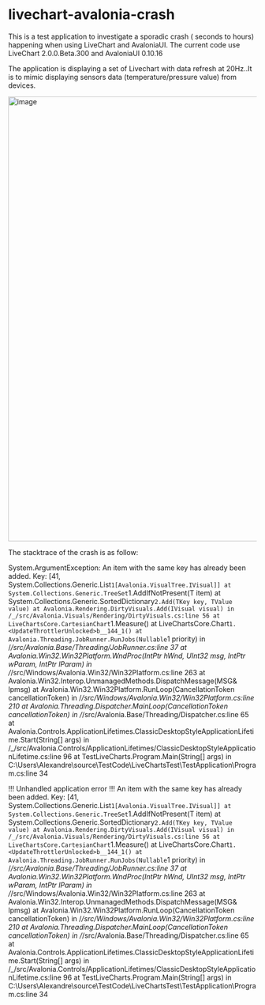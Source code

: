 # livechart-avalonia-crash

This is a test application to investigate a sporadic crash ( seconds to hours) happening when using LiveChart and AvaloniaUI.
The current code use LiveChart 2.0.0.Beta.300 and AvaloniaUI 0.10.16

The application is displaying a set of Livechart with data refresh at 20Hz..It is to mimic displaying sensors data (temperature/pressure value) from devices.

<img width="900" alt="image" src="https://user-images.githubusercontent.com/92173569/178043924-9f40c682-3d58-46b3-955a-0752a6008290.png">



The stacktrace of the crash is as follow:

System.ArgumentException: An item with the same key has already been added. Key: [41, System.Collections.Generic.List`1[Avalonia.VisualTree.IVisual]]
   at System.Collections.Generic.TreeSet`1.AddIfNotPresent(T item)
   at System.Collections.Generic.SortedDictionary`2.Add(TKey key, TValue value)
   at Avalonia.Rendering.DirtyVisuals.Add(IVisual visual) in /_/src/Avalonia.Visuals/Rendering/DirtyVisuals.cs:line 56
   at LiveChartsCore.CartesianChart`1.Measure()
   at LiveChartsCore.Chart`1.<UpdateThrottlerUnlocked>b__144_1()
   at Avalonia.Threading.JobRunner.RunJobs(Nullable`1 priority) in /_/src/Avalonia.Base/Threading/JobRunner.cs:line 37
   at Avalonia.Win32.Win32Platform.WndProc(IntPtr hWnd, UInt32 msg, IntPtr wParam, IntPtr lParam) in /_/src/Windows/Avalonia.Win32/Win32Platform.cs:line 263
   at Avalonia.Win32.Interop.UnmanagedMethods.DispatchMessage(MSG& lpmsg)
   at Avalonia.Win32.Win32Platform.RunLoop(CancellationToken cancellationToken) in /_/src/Windows/Avalonia.Win32/Win32Platform.cs:line 210
   at Avalonia.Threading.Dispatcher.MainLoop(CancellationToken cancellationToken) in /_/src/Avalonia.Base/Threading/Dispatcher.cs:line 65
   at Avalonia.Controls.ApplicationLifetimes.ClassicDesktopStyleApplicationLifetime.Start(String[] args) in /_/src/Avalonia.Controls/ApplicationLifetimes/ClassicDesktopStyleApplicationLifetime.cs:line 96
   at TestLiveCharts.Program.Main(String[] args) in C:\Users\Alexandre\source\TestCode\LiveChartsTest\TestApplication\Program.cs:line 34

!!! Unhandled application error !!!
An item with the same key has already been added. Key: [41, System.Collections.Generic.List`1[Avalonia.VisualTree.IVisual]]
   at System.Collections.Generic.TreeSet`1.AddIfNotPresent(T item)
   at System.Collections.Generic.SortedDictionary`2.Add(TKey key, TValue value)
   at Avalonia.Rendering.DirtyVisuals.Add(IVisual visual) in /_/src/Avalonia.Visuals/Rendering/DirtyVisuals.cs:line 56
   at LiveChartsCore.CartesianChart`1.Measure()
   at LiveChartsCore.Chart`1.<UpdateThrottlerUnlocked>b__144_1()
   at Avalonia.Threading.JobRunner.RunJobs(Nullable`1 priority) in /_/src/Avalonia.Base/Threading/JobRunner.cs:line 37
   at Avalonia.Win32.Win32Platform.WndProc(IntPtr hWnd, UInt32 msg, IntPtr wParam, IntPtr lParam) in /_/src/Windows/Avalonia.Win32/Win32Platform.cs:line 263
   at Avalonia.Win32.Interop.UnmanagedMethods.DispatchMessage(MSG& lpmsg)
   at Avalonia.Win32.Win32Platform.RunLoop(CancellationToken cancellationToken) in /_/src/Windows/Avalonia.Win32/Win32Platform.cs:line 210
   at Avalonia.Threading.Dispatcher.MainLoop(CancellationToken cancellationToken) in /_/src/Avalonia.Base/Threading/Dispatcher.cs:line 65
   at Avalonia.Controls.ApplicationLifetimes.ClassicDesktopStyleApplicationLifetime.Start(String[] args) in /_/src/Avalonia.Controls/ApplicationLifetimes/ClassicDesktopStyleApplicationLifetime.cs:line 96
   at TestLiveCharts.Program.Main(String[] args) in C:\Users\Alexandre\source\TestCode\LiveChartsTest\TestApplication\Program.cs:line 34
